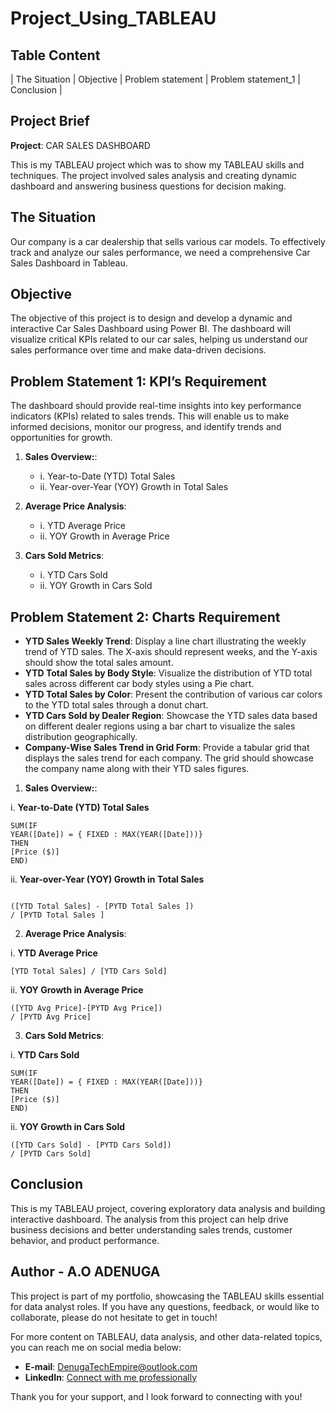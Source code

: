 # Project_Using_TABLEAU

## Table Content

| The Situation 
| Objective 
| Problem statement
| Problem statement_1 
| Conclusion |

## Project Brief

**Project**: CAR SALES DASHBOARD

This is my TABLEAU project which was to show my TABLEAU skills and techniques. The project involved sales analysis and creating dynamic dashboard and answering business questions for decision making.


## The Situation
Our company is a car dealership that sells various car models. To effectively track and analyze our sales performance, we need a comprehensive Car Sales Dashboard in Tableau. 

## Objective
The objective of this project is to design and develop a dynamic and interactive Car Sales Dashboard using Power BI. The dashboard will visualize critical KPIs related to our car sales, helping us understand our sales performance over time and make data-driven decisions.


## Problem Statement 1: KPI’s Requirement

The dashboard should provide real-time insights into key performance indicators (KPIs) related to sales trends. This will enable us to make informed decisions, monitor our progress, and identify trends and opportunities for growth.

 1. **Sales Overview:**:
	- i. Year-to-Date (YTD) Total Sales
	- ii. Year-over-Year (YOY) Growth in Total Sales


2. **Average Price Analysis**:
	- i. YTD Average Price
	- ii. YOY Growth in Average Price


3. **Cars Sold Metrics**:
	- i. YTD Cars Sold
	- ii. YOY Growth in Cars Sold


## Problem Statement 2: Charts Requirement

- **YTD Sales Weekly Trend**: Display a line chart illustrating the weekly trend of YTD sales. The X-axis should represent weeks, and the Y-axis should show the total sales amount.
- **YTD Total Sales by Body Style**: Visualize the distribution of YTD total sales across different car body styles using a Pie chart.
- **YTD Total Sales by Color**: Present the contribution of various car colors to the YTD total sales through a donut chart.
- **YTD Cars Sold by Dealer Region**: Showcase the YTD sales data based on different dealer regions using a bar chart to visualize the sales distribution geographically.
- **Company-Wise Sales Trend in Grid Form**: Provide a tabular grid that displays the sales trend for each company. The grid should showcase the company name along with their YTD sales figures.



1. **Sales Overview:**:

i. **Year-to-Date (YTD) Total Sales**

```tableau
SUM(IF 
YEAR([Date]) = { FIXED : MAX(YEAR([Date]))}
THEN
[Price ($)]
END)
```

ii. **Year-over-Year (YOY) Growth in Total Sales**

```tableau

([YTD Total Sales] - [PYTD Total Sales ]) 
/ [PYTD Total Sales ]

```

2. **Average Price Analysis**:

i. **YTD Average Price**

```tableau
[YTD Total Sales] / [YTD Cars Sold]

```

ii. **YOY Growth in Average Price**

```tableau
([YTD Avg Price]-[PYTD Avg Price]) 
/ [PYTD Avg Price]

```


3. **Cars Sold Metrics**:

i. **YTD Cars Sold**

```tableau
SUM(IF 
YEAR([Date]) = { FIXED : MAX(YEAR([Date]))}
THEN
[Price ($)]
END)
```

ii. **YOY Growth in Cars Sold**

```tableau
([YTD Cars Sold] - [PYTD Cars Sold])
/ [PYTD Cars Sold]
```


## Conclusion

This is my TABLEAU project, covering exploratory data analysis and building interactive dashboard. The analysis from this project can help drive business decisions and better understanding sales trends, customer behavior, and product performance.

## Author - A.O ADENUGA

This project is part of my portfolio, showcasing the TABLEAU skills essential for data analyst roles. If you have any questions, feedback, or would like to collaborate, please do not hesitate to get in touch!

For more content on TABLEAU, data analysis, and other data-related topics, you can reach me on social media below:

- **E-mail**: DenugaTechEmpire@outlook.com
- **LinkedIn**: [Connect with me professionally](https://www.linkedin.com/in/a-o-adenuga-17a4762b7?utm_source=share&utm_campaign=share_via&utm_content=profile&utm_medium=ios_app)

Thank you for your support, and I look forward to connecting with you!
